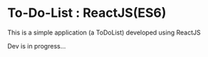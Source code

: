 # To-Do-List : ReactJS(ES6)
This is a simple application (a ToDoList) developed using ReactJS

Dev is in progress...
